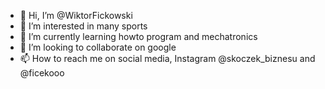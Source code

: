 - 👋 Hi, I’m @WiktorFickowski
- 👀 I’m interested in many sports
- 🌱 I’m currently learning howto program and mechatronics
- 💞️ I’m looking to collaborate on google
- 📫 How to reach me on social media, Instagram @skoczek_biznesu and @ficekooo

<!---
WiktorFickowski/WiktorFickowski is a ✨ special ✨ repository because its `README.md` (this file) appears on your GitHub profile.
You can click the Preview link to take a look at your changes.
--->
